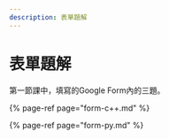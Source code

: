 ```yaml
---
description: 表單題解
---
```


# 表單題解

第一節課中，填寫的Google Form內的三題。

{% page-ref page="form-c++.md" %}

{% page-ref page="form-py.md" %}
